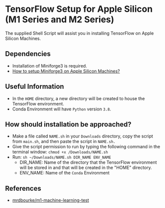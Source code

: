 # TensorFlow Setup for Apple Silicon (M1 Series and M2 Series)

The supplied Shell Script will assist you in installing TensorFlow on Apple Silicon Machines.

## Dependencies
* Installation of Miniforge3 is required.
* [How to setup Miniforge3 on Apple Silicon Machines?](https://github.com/20ce086kp/miniforge3-apple-silicon-setup)

## Useful Information
* In the `HOME` directory, a new directory will be created to house the TensorFlow environment.
* Conda Environment will have `Python` version `3.8`.

## How should installation be approached?
* Make a file called `NAME.sh` in your `Downloads` directory, copy the script from `main.sh`, and then paste the script in `NAME.sh.` 
* Give the script permission to run by typing the following command in the terminal window: `chmod +x /Downloads/NAME.sh`
* Run: `sh ~/Downloads/NAME.sh DIR_NAME ENV_NAME`
  * DIR_NAME: Name of the directory that the TensorFlow environment will be stored in and that will be created in the "HOME" directory.
  * ENV_NAME: Name of the `Conda` Environment

## References
* [mrdbourke/m1-machine-learning-test](https://github.com/mrdbourke/m1-machine-learning-test)
